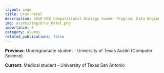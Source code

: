 ```yaml
---
layout: page
title: Druv Patel
description: 2019 MSK Computational Biology Summer Program; Data Engineer, MSK-MIND
img: assets/img/Druv_Patel.png
importance: 8
category: alumni
related_publications: false
---
```


**Previous:** Undergraduate student - University of Texas Austin (Computer Science)

**Current:** Medical student - University of Texas San Antonio
